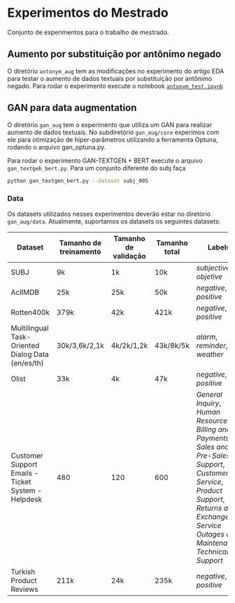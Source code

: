 # Experimentos do Mestrado

Conjunto de experimentos para o trabalho de mestrado.

## Aumento por substituição por antônimo negado

O diretório `antonym_aug` tem as modificações no experimento do artigo EDA
para testar o aumento de dados textuais por substituição por antônimo negado.
Para rodar o experimento execute o notebook [`antonym_test.ipynb`](data/antonym_test.ipynb)

## GAN para data augmentation

O diretório `gan_aug` tem o experimento que utiliza um GAN para realizar
aumento de dados textuais. No subdiretório `gan_aug/core` experimos com ele
para otimização de hiper-parâmetros utilizando a ferramenta Optuna, rodando
o arquivo gan_optuna.py.

Para rodar o experimento GAN-TEXTGEN + BERT execute o arquivo
`gan_textgeb_bert.py`. Para um conjunto diferente do subj faça

```bash
python gan_textgen_bert.py --dataset subj_005
```

### Data

Os datasets utilizados nesses experimentos deverão estar no diretório
`gan_aug/data`. Atualmente, suportamos os datasets os seguintes datasets:

| Dataset                                            | Tamanho de treinamento | Tamanho de validação | Tamanho total | Labels                         | Link |
| -------------------------------------------------- | ---------------------- | -------------------- | ------------- | ------------------------------ | ---- |
| SUBJ                                               | 9k                     | 1k                   | 10k           | *subjective*, *objetive*       | [Cornell](https://www.cs.cornell.edu/people/pabo/movie-review-data/) |
| AclIMDB                                            | 25k                    | 25k                  | 50k           | *negative*, *positive*         | [Kaggle](https://www.kaggle.com/datasets/pawankumargunjan/imdb-review) |
| Rotten400k                                         | 379k                   | 42k                  | 421k          | *negative*, *positive*         | [Kaggle](https://www.kaggle.com/datasets/talha002/rottentomatoes-400k-review) |
| Multilingual Task-Oriented Dialog Data (en/es/th)  | 30k/3,6k/2,1k          | 4k/2k/1,2k           | 43k/8k/5k     | *alarm*, *reminder*, *weather* | [Facebook](https://fb.me/multilingual_task_oriented_data) |
| Olist                                              | 33k                    | 4k                   | 47k           | *negative*, *positive*         | [Kaggle](https://www.kaggle.com/datasets/olistbr/brazilian-ecommerce?resource=download&select=olist_order_reviews_dataset.csv) |
| Customer Support Emails - Ticket System - Helpdesk | 480                    | 120                  | 600            | *General Inquiry*, *Human Resources*, *Billing and Payments*, *Sales and Pre-Sales*, *IT Support*, *Customer Service*, *Product Support*, *Returns and Exchanges*, *Service Outages and Maintenance*, *Technical Support* | [Kaggle](https://www.kaggle.com/datasets/tobiasbueck/multilingual-customer-support-tickets/data) |
| Turkish Product Reviews                            | 211k                   | 24k                  | 235k           | *negative*, *positive*         | [Hugging Face](https://huggingface.co/datasets/fthbrmnby/turkish_product_reviews) |
